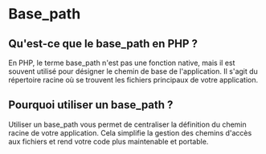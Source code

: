 # Base_path
## Qu'est-ce que le base_path en PHP ? 
En PHP, le terme base_path n'est pas une fonction native, mais il est souvent utilisé pour désigner le chemin de base de l'application. Il s'agit du répertoire racine où se trouvent les fichiers principaux de votre application.

## Pourquoi utiliser un base_path ?
Utiliser un base_path vous permet de centraliser la définition du chemin racine de votre application. Cela simplifie la gestion des chemins d'accès aux fichiers et rend votre code plus maintenable et portable.
